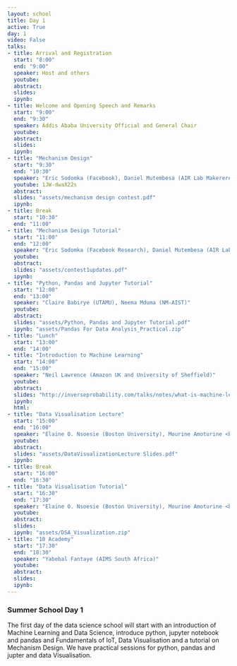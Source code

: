 ```yaml
---
layout: school
title: Day 1
active: True
day: 1
video: False
talks:
- title: Arrival and Registration
  start: "8:00"
  end: "9:00"
  speaker: Host and others
  youtube:
  abstract:
  slides:
  ipynb:
- title: Welcome and Opening Speech and Remarks
  start: "9:00"
  end: "9:30"
  speaker: Addis Ababa University Official and General Chair 
  youtube:
  abstract:
  slides:
  ipynb:
- title: "Mechanism Design"
  start: "9:30"
  end: "10:30"
  speaker: "Eric Sodomka (Facebook), Daniel Mutembesa (AIR Lab Makerere),<br /> Emmanuel Ozi-Yusef (University of Lokoja)"
  youtube: 1JW-dwaX22s
  abstract:
  slides: "assets/mechanism design contest.pdf"
  ipynb:
- title: Break
  start: "10:30"
  end: "11:00"
- title: "Mechanism Design Tutorial"
  start: "11:00"
  end: "12:00"
  speaker: "Eric Sodomka (Facebook Research), Daniel Mutembesa (AIR Lab Makerere),<br />Emmanuel Ozi-Yusef (University of Lokoja)"
  youtube:
  abstract:
  slides: "assets/contest1updates.pdf"
  ipynb:
- title: "Python, Pandas and Jupyter Tutorial"
  start: "12:00"
  end: "13:00"
  speaker: "Claire Babirye (UTAMU), Neema Mduma (NM-AIST)"
  youtube:
  abstract:
  slides: "assets/Python, Pandas and Jupyter Tutorial.pdf"
  ipynb: "assets/Pandas For Data Analysis_Practical.zip"
- title: "Lunch"
  start: "13:00"
  end: "14:00"
- title: "Introduction to Machine Learning"
  start: "14:00"
  end: "15:00"
  speaker: "Neil Lawrence (Amazon UK and University of Sheffield)"
  youtube:
  abstract:
  slides: "http://inverseprobability.com/talks/notes/what-is-machine-learning.html"
  ipynb: 
  html: 
- title: "Data Visualisation Lecture"
  start: "15:00"
  end: "16:00"
  speaker: "Elaine O. Nsoesie (Boston University), Mourine Amoturine <br />(UN Global Pulse), Ben Akera (MAK)"
  youtube:
  abstract:
  slides: "assets/DataVisualizationLecture Slides.pdf"
  ipynb:
- title: Break
  start: "16:00"
  end: "16:30"
- title: "Data Visualisation Tutorial"
  start: "16:30"
  end: "17:30"
  speaker: "Elaine O. Nsoesie (Boston University), Mourine Amoturine <br /> (UN Global Pulse), Ben Akera (MAK)"
  youtube:
  abstract:
  slides:
  ipynb: "assets/DSA_Visualization.zip"
- title: "10 Academy"
  start: "17:30"
  end: "18:30"
  speaker: "Yabebal Fantaye (AIMS South Africa)"
  youtube:
  abstract:
  slides:
  ipynb:
---
```


<h3> Summer School Day 1 </h3>

<p>The first day of the data science school will start with an introduction of Machine Learning and Data Science, introduce python, jupyter notebook and pandas and Fundamentals of IoT, Data Visualisation and a tutorial on Mechanism Design. We have practical sessions for python, pandas and jupter and data Visualisation.</p>
